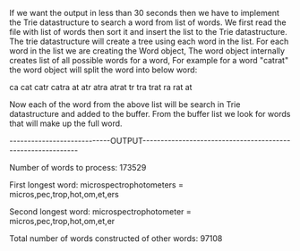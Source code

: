 If we want the output in less than 30 seconds then we have to implement the Trie datastructure to search a word from list of words. 
We first read the file with list of words then sort it and insert the list to the Trie datastructure. The trie datastructure 
will create a tree using each word in the list. 
For each word in the list we are creating the Word object, The word object internally creates list of all possible words for 
a word, For example for a word "catrat" the word object will split the word into below word:

ca
cat
catr
catra
at
atr
atra
atrat
tr
tra
trat
ra
rat
at

Now each of the word from the above list will be search in Trie datastructure and added to the buffer. From the buffer list 
we look for words that will make up the full word.

----------------------------OUTPUT------------------------------------------------------------


Number of words to process: 173529

First longest word: microspectrophotometers = micros,pec,trop,hot,om,et,ers

Second longest word: microspectrophotometer = micros,pec,trop,hot,om,et,er

Total number of words constructed of other words: 97108